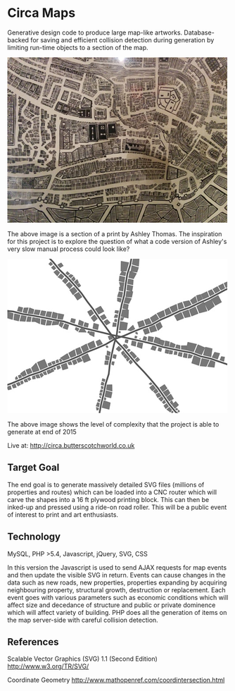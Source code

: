 
# Circa Maps

Generative design code to produce large map-like artworks. Database-backed for saving and efficient collision detection during generation by limiting run-time objects to a section of the map. 

![Photographed segment of a print by Ashley Thomas](/docs/Segment-of-AT-Print.jpg)

The above image is a section of a print by Ashley Thomas. The inspiration for this project is to explore the question of what a code version of Ashley's very slow manual process could look like? 

![Screenshot of Circa at end of 2015](/docs/screenshot-2015.jpg)

The above image shows the level of complexity that the project is able to generate at end of 2015

Live at: http://circa.butterscotchworld.co.uk



## Target Goal

The end goal is to generate massively detailed SVG files (millions of properties and routes) which can be loaded into a CNC router which will carve the shapes into a 16 ft plywood printing block. This can then be inked-up and pressed using a ride-on road roller. This will be a public event of interest to print and art enthusiasts. 



## Technology 

MySQL, PHP >5.4, Javascript, jQuery, SVG, CSS

In this version the Javascript is used to send AJAX requests for map events and then update the visible SVG in return. Events can cause changes in the data such as new roads, new properties, properties expanding by acquiring neighbouring property, structural growth, destruction or replacement. Each event goes with various parameters such as economic conditions which will affect size and decedance of structure and public or private dominence which will affect variety of building. PHP does all the generation of items on the map server-side with careful collision detection. 



## References

Scalable Vector Graphics (SVG) 1.1 (Second Edition) http://www.w3.org/TR/SVG/

Coordinate Geometry http://www.mathopenref.com/coordintersection.html 
